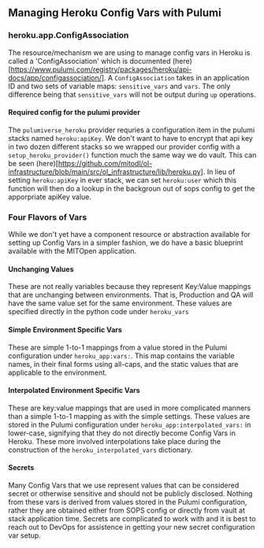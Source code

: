 
## Managing Heroku Config Vars with Pulumi

### heroku.app.ConfigAssociation

The resource/mechanism we are using to manage config vars in Heroku is called a 'ConfigAssociation' which is documented (here)[https://www.pulumi.com/registry/packages/heroku/api-docs/app/configassociation/]. A `ConfigAssociation` takes in an application ID and two sets of variable maps: `sensitive_vars` and `vars`. The only difference being that `sensitive_vars` will not be output during `up` operations.

#### Required config for the pulumi provider

The `pulumiverse_heroku` provider requries a configuration item in the pulumi stacks named `heroku:apiKey`. We don't want to have to encrypt that api key in two dozen different stacks so we wrapped our provider config with a `setup_heroku_provider()` function much the same way we do vault. This can be seen (here)[https://github.com/mitodl/ol-infrastructure/blob/main/src/ol_infrastructure/lib/heroku.py]. In lieu of setting `heroku:apiKey` in ever stack, we can set `heroku:user` which this function will then do a lookup in the backgroun out of sops config to get the apporpriate apiKey value.

### Four Flavors of Vars

While we don't yet have a component resource or abstraction available for setting up Config Vars in a simpler fashion, we do have a basic blueprint available with the MITOpen application.

#### Unchanging Values

These are not really variables because they represent Key:Value mappings that are unchanging between environments. That is, Production and QA will have the same value set for the same environment. These values are specified directly in the python code under `heroku_vars`

#### Simple Environment Specific Vars

These are simple 1-to-1 mappings from a value stored in the Pulumi configuration under `heroku_app:vars:`. This map contains the variable names, in their final forms using all-caps, and the static values that are applicable to the environment.

#### Interpolated Environment Specific Vars

These are key:value mappings that are used in more complicated manners than a simple 1-to-1 mapping as with the simple settings. These values are stored in the Pulumi configuration under `heroku_app:interpolated_vars:` in lower-case, signifying that they do not directly become Config Vars in Heroku. These more involved interpolations take place during the construction of the `heroku_interpolated_vars` dictionary.

#### Secrets

Many Config Vars that we use represent values that can be considered secret or otherwise sensitive and should not be publicly disclosed. Nothing from these vars is derived from values stored in the Pulumi configuration, rather they are obtained either from SOPS config or directly from vault at stack application time. Secrets are complicated to work with and it is best to reach out to DevOps for assistence in getting your new secret configuration var setup.
